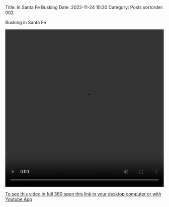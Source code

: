 Title: In Santa Fe Busking
Date: 2022-11-24 10:20
Category: Posts
sortorder: 002

Busking in Santa Fe


<video width="100%" height="500" controls>
  <source src="https://1dude.s3.amazonaws.com/santa_fe_busking_2022.mov" type="video/mp4">
  Your browser does not support the video tag.
</video>

<!-- create link to go to youtube video -->

[To see this video in full 360 open this link in your desktop computer or with Youtube App](https://www.youtube.com/watch?v=lk_oyiNdFVE)

